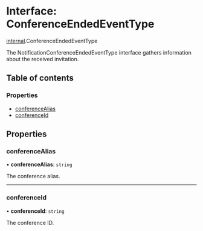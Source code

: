 # Interface: ConferenceEndedEventType

[internal](../modules/internal.md).ConferenceEndedEventType

The NotificationConferenceEndedEventType interface gathers information about the received invitation.

## Table of contents

### Properties

- [conferenceAlias](internal.ConferenceEndedEventType.md#conferencealias)
- [conferenceId](internal.ConferenceEndedEventType.md#conferenceid)

## Properties

### conferenceAlias

• **conferenceAlias**: `string`

The conference alias.

___

### conferenceId

• **conferenceId**: `string`

The conference ID.
